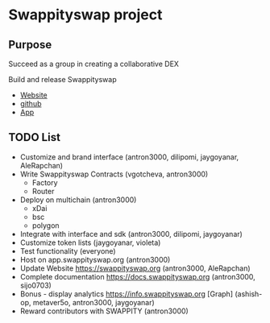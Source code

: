 # Swappityswap project

## Purpose
Succeed as a group in creating a collaborative DEX

Build and release Swappityswap
  * [Website](https://swappityswap.org)
  * [github](https://github.com/swappityswap)
  * [App](https://app.swappityswap.org)

## TODO List
* Customize and brand interface (antron3000, dilipomi, jaygoyanar, AleRapchan)
* Write Swappityswap Contracts (vgotcheva, antron3000)
  * Factory
  * Router 
* Deploy on multichain (antron3000)
  * xDai
  * bsc
  * polygon
* Integrate with interface and sdk (antron3000, dilipomi, jaygoyanar)
* Customize token lists (jaygoyanar, violeta)
* Test functionality (everyone)
* Host on app.swappityswap.org (antron3000)
* Update Website https://swappityswap.org (antron3000, AleRapchan)
* Complete documentation https://docs.swappityswap.org (antron3000, sijo0703)
* Bonus - display analytics https://info.swappityswap.org [Graph] (ashish-op, metaver5o, antron3000, jaygoyanar)
* Reward contributors with SWAPPITY (antron3000)
